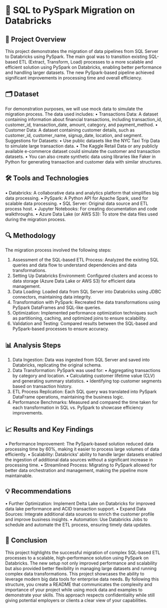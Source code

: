 # 🚀 SQL to PySpark Migration on Databricks

## 📝 Project Overview
This project demonstrates the migration of data pipelines from SQL Server to Databricks using PySpark. The main goal was to transition existing SQL-based ETL (Extract, Transform, Load) processes to a more scalable and efficient solution using PySpark on Databricks, enabling better performance and handling larger datasets. The new PySpark-based pipeline achieved significant improvements in processing time and overall efficiency.

## 🗂️ Dataset
For demonstration purposes, we will use mock data to simulate the migration process. The data used includes:
• Transactions Data: A dataset containing information about financial transactions, including transaction_id, customer_id, transaction_date, amount, category, and payment_method.
• Customer Data: A dataset containing customer details, such as customer_id, customer_name, signup_date, location, and segment.
Suggestions for Datasets:
• Use public datasets like the NYC Taxi Trip Data to simulate large transaction data.
• The Kaggle Retail Data or any publicly available e-commerce dataset could simulate the customer and transaction datasets.
• You can also create synthetic data using libraries like Faker in Python for generating transaction and customer data with similar structures.

## 🛠️ Tools and Technologies
• Databricks: A collaborative data and analytics platform that simplifies big data processing.
• PySpark: A Python API for Apache Spark, used for scalable data processing.
• SQL Server: Original data source and ETL process host.
• Jupyter Notebooks: For creating documentation and code walkthroughs.
• Azure Data Lake (or AWS S3): To store the data files used during the migration process.

## 🔍 Methodology
The migration process involved the following steps:
1. Assessment of the SQL-based ETL Process: Analyzed the existing SQL queries and data flow to understand dependencies and data transformations.
2. Setting Up Databricks Environment: Configured clusters and access to data storage (Azure Data Lake or AWS S3) for efficient data management.
3. Data Loading: Loaded data from SQL Server into Databricks using JDBC connectors, maintaining data integrity.
4. Transformation with PySpark: Recreated the data transformations using PySpark DataFrames and SQL-like queries.
5. Optimization: Implemented performance optimization techniques such as partitioning, caching, and optimized joins to ensure scalability.
6. Validation and Testing: Compared results between the SQL-based and PySpark-based processes to ensure accuracy.

## 📊 Analysis Steps
1. Data Ingestion: Data was ingested from SQL Server and saved into Databricks, replicating the original schema.
2. Data Transformation: PySpark was used for:
• Aggregating transactions by category and location.
• Calculating customer lifetime value (CLV) and generating summary statistics.
• Identifying top customer segments based on transaction history.
3. ETL Process Replication: Each SQL query was translated into PySpark DataFrame operations, maintaining the business logic.
4. Performance Benchmarks: Measured and compared the time taken for each transformation in SQL vs. PySpark to showcase efficiency improvements.

## 📈 Results and Key Findings
• Performance Improvement: The PySpark-based solution reduced data processing time by 60%, making it easier to process large volumes of data efficiently.
• Scalability: Databricks’ ability to handle larger datasets enabled the ingestion of additional data sources without a significant increase in processing time.
• Streamlined Process: Migrating to PySpark allowed for better data orchestration and management, making the pipeline more maintainable.

## 💡 Recommendations
• Further Optimization: Implement Delta Lake on Databricks for improved data lake performance and ACID transaction support.
• Expand Data Sources: Integrate additional data sources to enrich the customer profile and improve business insights.
• Automation: Use Databricks Jobs to schedule and automate the ETL process, ensuring timely data updates.

## 📝 Conclusion
This project highlights the successful migration of complex SQL-based ETL processes to a scalable, high-performance solution using PySpark on Databricks. The new setup not only improved performance and scalability but also provided better flexibility in managing large datasets and running complex data transformations. This project showcases the ability to leverage modern big data tools for enterprise data needs.
By following this structure, you create a README that communicates the complexity and importance of your project while using mock data and examples to demonstrate your skills. This approach respects confidentiality while still giving potential employers or clients a clear view of your capabilities.

